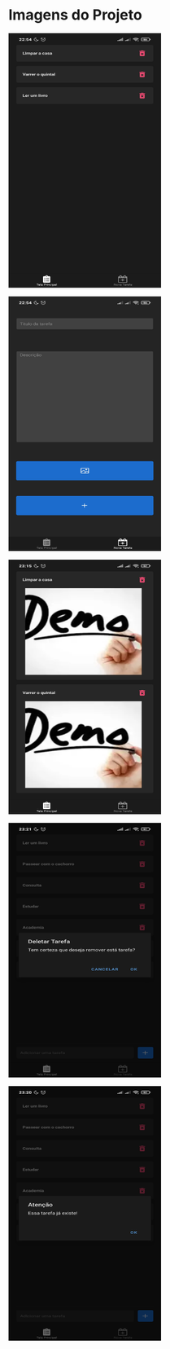 # Imagens do Projeto

<p>
  <img width="300" height="500" src="images/readme/pagina-principal.jpg" >
</p>
<p>
  <img width="300" height="500" src="images/readme/nova-tarefa.jpg" >
</p>
<p>
  <img width="300" height="500" src="images/readme/tarefas-imagens.jpg" >
</p>
<p>
  <img width="300" height="500" src="images/readme/alerta-deletar.jpg" >
</p>
<p>
  <img width="300" height="500" src="images/readme/alerta-erro.jpg" >
</p>
